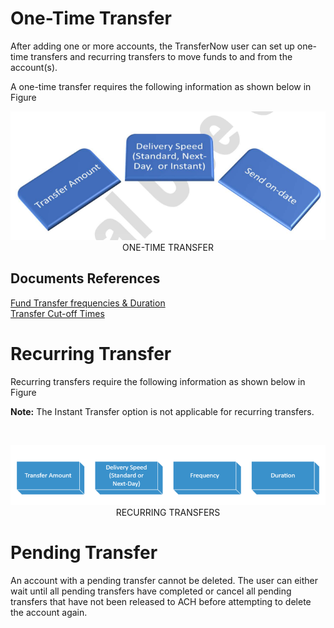 

<!--

type: tab

titles: One-Time Transfer, Recurring Transfer, Pending Transfer

-->

 

# One-Time Transfer

 
After adding one or more accounts, the TransferNow user can set up one-time transfers and recurring 
transfers to move funds to and from the account(s).
 
A one-time transfer requires the following information as shown below in Figure 

<center>

![image](../../assets/images/One_Time_Transfer.png) <br/>
ONE-TIME TRANSFER

</center>


## Documents References

[Fund Transfer frequencies & Duration](?path=docs/fund-transfer/FT-freq.md)  
[Transfer Cut-off Times](?path=docs/fund-transfer/transfer-cutOff.md)


<!-- type: tab -->

 

# Recurring Transfer

 Recurring transfers require the following information as shown below in Figure 

**Note:** The Instant Transfer option is not applicable for recurring transfers.

&nbsp;


<center>

![image](../../assets/images/Recurring_Transfers.png) <br/>
RECURRING TRANSFERS

</center>


 

<!-- type: tab -->

 

# Pending Transfer

 

An account with a pending transfer cannot be deleted. The user can either wait until all pending transfers have completed or cancel all pending transfers that have not been released to ACH before attempting to delete the account again. 
 

 

 

<!-- type: tab-end -->

 